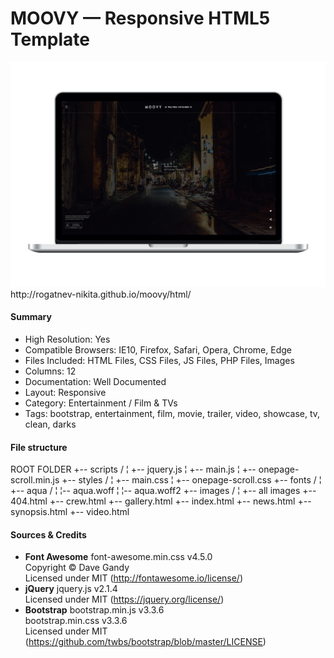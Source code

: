 # MOOVY — Responsive HTML5 Template
<img src="./dev/preview/preview-1.png">
http://rogatnev-nikita.github.io/moovy/html/

<h4>Summary</h4>
<ul>
  <li>High Resolution: Yes</li>
  <li>Compatible Browsers: IE10, Firefox, Safari, Opera, Chrome, Edge</li>
  <li>Files Included: HTML Files, CSS Files, JS Files, PHP Files, Images</li>
  <li>Columns: 12</li>
  <li>Documentation: Well Documented</li>
  <li>Layout: Responsive</li>
  <li>Category: Entertainment / Film & TVs</li>
  <li>Tags: bootstrap, entertainment, film, movie, trailer, video, showcase, tv, clean, darks</li>
</ul>

<h4>File structure</h4>
    ROOT FOLDER
    +-- scripts /
    ¦  +-- jquery.js
    ¦  +-- main.js
    ¦  +-- onepage-scroll.min.js
    +-- styles /
    ¦    +-- main.css
    ¦    +-- onepage-scroll.css
    +-- fonts /
    ¦    +-- aqua /
    ¦        ¦-- aqua.woff
    ¦        ¦-- aqua.woff2
    +-- images /
    ¦    +-- all images
    +-- 404.html
    +-- crew.html
    +-- gallery.html
    +-- index.html
    +-- news.html
    +-- synopsis.html
    +-- video.html

<h4>Sources & Credits</h4>
<ul>
  <li>
    <strong>Font Awesome</strong> font-awesome.min.css v4.5.0
    <br> Copyright © Dave Gandy
    <br> Licensed under MIT (<a href="http://fontawesome.io/license/" target="_blank">http://fontawesome.io/license/</a>)
  </li>
  <li>
    <strong>jQuery</strong> jquery.js v2.1.4
    <br> Licensed under MIT (<a href="https://jquery.org/license/" target="_blank">https://jquery.org/license/</a>)
  </li>
  <li>
    <strong>Bootstrap</strong> bootstrap.min.js v3.3.6
    <br>bootstrap.min.css v3.3.6
    <br> Licensed under MIT (<a href="https://github.com/twbs/bootstrap/blob/master/LICENSE" target="_blank">https://github.com/twbs/bootstrap/blob/master/LICENSE</a>)
  </li>
</ul>
